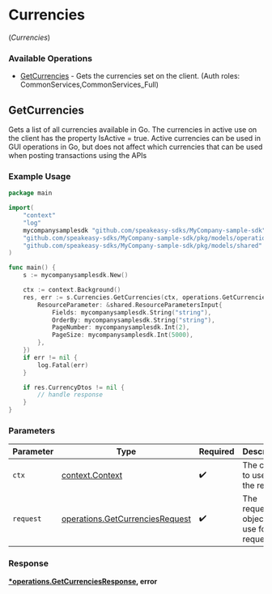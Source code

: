 # Currencies
(*Currencies*)

### Available Operations

* [GetCurrencies](#getcurrencies) - Gets the currencies set on the client. (Auth roles: CommonServices,CommonServices_Full)

## GetCurrencies

Gets a list of all currencies available in Go.
The currencies in active use on the client has the property IsActive = true.
Active currencies can be used in GUI operations in Go, but does not affect which currencies that can be used when
posting transactions using the APIs

### Example Usage

```go
package main

import(
	"context"
	"log"
	mycompanysamplesdk "github.com/speakeasy-sdks/MyCompany-sample-sdk"
	"github.com/speakeasy-sdks/MyCompany-sample-sdk/pkg/models/operations"
	"github.com/speakeasy-sdks/MyCompany-sample-sdk/pkg/models/shared"
)

func main() {
    s := mycompanysamplesdk.New()

    ctx := context.Background()
    res, err := s.Currencies.GetCurrencies(ctx, operations.GetCurrenciesRequest{
        ResourceParameter: &shared.ResourceParametersInput{
            Fields: mycompanysamplesdk.String("string"),
            OrderBy: mycompanysamplesdk.String("string"),
            PageNumber: mycompanysamplesdk.Int(2),
            PageSize: mycompanysamplesdk.Int(5000),
        },
    })
    if err != nil {
        log.Fatal(err)
    }

    if res.CurrencyDtos != nil {
        // handle response
    }
}
```

### Parameters

| Parameter                                                                          | Type                                                                               | Required                                                                           | Description                                                                        |
| ---------------------------------------------------------------------------------- | ---------------------------------------------------------------------------------- | ---------------------------------------------------------------------------------- | ---------------------------------------------------------------------------------- |
| `ctx`                                                                              | [context.Context](https://pkg.go.dev/context#Context)                              | :heavy_check_mark:                                                                 | The context to use for the request.                                                |
| `request`                                                                          | [operations.GetCurrenciesRequest](../../models/operations/getcurrenciesrequest.md) | :heavy_check_mark:                                                                 | The request object to use for the request.                                         |


### Response

**[*operations.GetCurrenciesResponse](../../models/operations/getcurrenciesresponse.md), error**

